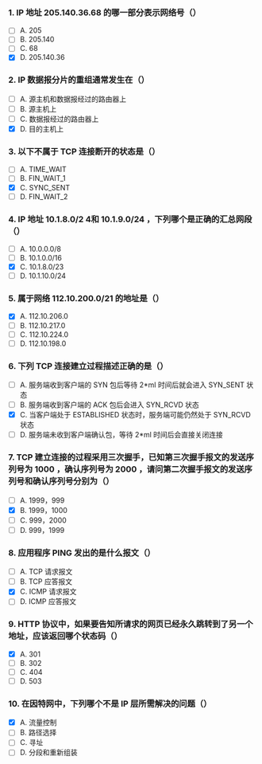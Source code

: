 ### 1. IP 地址 205.140.36.68 的哪一部分表示网络号（）
- [ ] A. 205
- [ ] B. 205.140
- [ ] C. 68
- [x] D. 205.140.36

### 2. IP 数据报分片的重组通常发生在（）
- [ ] A. 源主机和数据报经过的路由器上
- [ ] B. 源主机上
- [ ] C. 数据报经过的路由器上
- [x] D. 目的主机上

### 3. 以下不属于 TCP 连接断开的状态是（）
- [ ] A. TIME_WAIT
- [ ] B. FIN_WAIT_1
- [x] C. SYNC_SENT
- [ ] D. FIN_WAIT_2

### 4. IP 地址 10.1.8.0/2 4和 10.1.9.0/24 ，下列哪个是正确的汇总网段（）
- [ ] A. 10.0.0.0/8
- [ ] B. 10.1.0.0/16
- [x] C. 10.1.8.0/23
- [ ] D. 10.1.10.0/24

### 5. 属于网络 112.10.200.0/21 的地址是（）
- [x] A. 112.10.206.0
- [ ] B. 112.10.217.0
- [ ] C. 112.10.224.0
- [ ] D. 112.10.198.0

### 6. 下列 TCP 连接建立过程描述正确的是（）
- [ ] A. 服务端收到客户端的 SYN 包后等待 2*ml 时间后就会进入 SYN_SENT 状态
- [ ] B. 服务端收到客户端的 ACK 包后会进入 SYN_RCVD 状态
- [x] C. 当客户端处于 ESTABLISHED 状态时，服务端可能仍然处于 SYN_RCVD 状态
- [ ] D. 服务端未收到客户端确认包，等待 2*ml 时间后会直接关闭连接

### 7. TCP 建立连接的过程采用三次握手，已知第三次握手报文的发送序列号为 1000 ，确认序列号为 2000 ，请问第二次握手报文的发送序列号和确认序列号分别为（）
- [ ] A. 1999，999
- [x] B. 1999，1000
- [ ] C. 999，2000
- [ ] D. 999，1999

### 8. 应用程序 PING 发出的是什么报文（）
- [ ] A. TCP 请求报文
- [ ] B. TCP 应答报文
- [x] C. ICMP 请求报文
- [ ] D. ICMP 应答报文

### 9. HTTP 协议中，如果要告知所请求的网页已经永久跳转到了另一个地址，应该返回哪个状态码（）
- [x] A. 301
- [ ] B. 302
- [ ] C. 404
- [ ] D. 503

### 10. 在因特网中，下列哪个不是 IP 层所需解决的问题（）
- [x] A. 流量控制
- [ ] B. 路径选择
- [ ] C. 寻址
- [ ] D. 分段和重新组装
